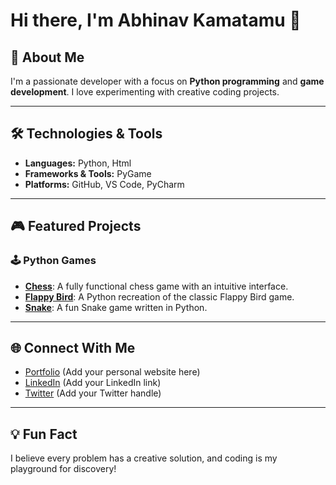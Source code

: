 

<!--
**Abhinav-Kamatamu/Abhinav-Kamatamu** is a ✨ _special_ ✨ repository because its `README.md` (this file) appears on your GitHub profile.

Here are some ideas to get you started:

- 🔭 I’m currently working on ...
- 🌱 I’m currently learning ...
- 👯 I’m looking to collaborate on ...
- 🤔 I’m looking for help with ...
- 💬 Ask me about ...
- 📫 How to reach me: ...
- 😄 Pronouns: ...
- ⚡ Fun fact: ...
-->
# Hi there, I'm Abhinav Kamatamu 👋

## 🚀 About Me
I'm a passionate developer with a focus on **Python programming** and **game development**. I love experimenting with creative coding projects.

---

## 🛠️ Technologies & Tools
- **Languages:** Python, Html
- **Frameworks & Tools:** PyGame
- **Platforms:** GitHub, VS Code, PyCharm

---

## 🎮 Featured Projects
### 🕹️ Python Games
- **[Chess](https://github.com/Abhinav-Kamatamu/python_codes)**: A fully functional chess game with an intuitive interface.
- **[Flappy Bird](https://github.com/Abhinav-Kamatamu/python_codes)**: A Python recreation of the classic Flappy Bird game.
- **[Snake](https://github.com/Abhinav-Kamatamu/python_codes)**: A fun Snake game written in Python.


---


## 🌐 Connect With Me
- [Portfolio](https://your-portfolio-link.com) (Add your personal website here)
- [LinkedIn](https://linkedin.com/in/your-profile) (Add your LinkedIn link)
- [Twitter](https://twitter.com/your-handle) (Add your Twitter handle)

---

## 💡 Fun Fact
I believe every problem has a creative solution, and coding is my playground for discovery!
